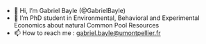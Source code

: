 - 👋 Hi, I’m Gabriel Bayle (@GabrielBayle)
- 🌱 I’m PhD student in Environmental, Behavioral and Experimental Economics about natural Common Pool Resources
- 📫 How to reach me : gabriel.bayle@umontpellier.fr

<!---
GabrielBayle/GabrielBayle is a ✨ special ✨ repository because its `README.md` (this file) appears on your GitHub profile.
You can click the Preview link to take a look at your changes.
--->
